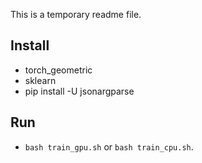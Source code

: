 This is a temporary readme file.

## Install
- torch_geometric
- sklearn
- pip install -U jsonargparse
## Run
- `bash train_gpu.sh` or `bash train_cpu.sh`.